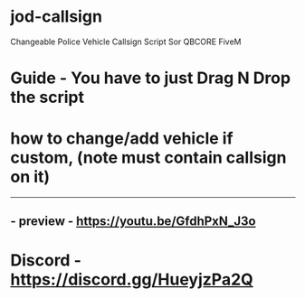 # jod-callsign
Changeable Police Vehicle Callsign Script Sor QBCORE FiveM

# Guide - You have to just Drag N Drop the script 
# how to change/add vehicle if custom, (note must contain callsign on it) 
---
## - preview - https://youtu.be/GfdhPxN_J3o

# Discord - https://discord.gg/HueyjzPa2Q

